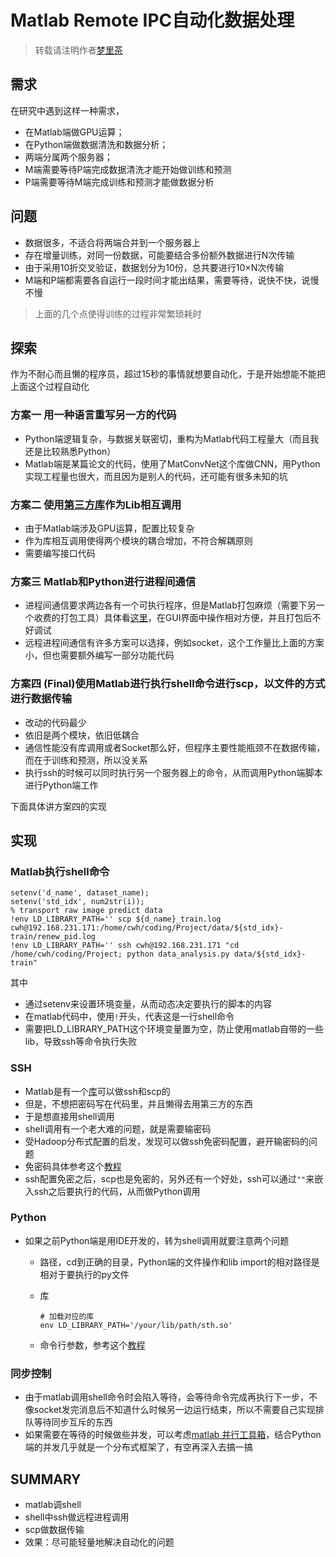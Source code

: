 # Matlab Remote IPC自动化数据处理

> 转载请注明作者[梦里茶](https://github.com/ahangchen)

## 需求

在研究中遇到这样一种需求，

* 在Matlab端做GPU运算；
* 在Python端做数据清洗和数据分析；
* 两端分属两个服务器；
* M端需要等待P端完成数据清洗才能开始做训练和预测
* P端需要等待M端完成训练和预测才能做数据分析

## 问题

* 数据很多，不适合将两端合并到一个服务器上
* 存在增量训练，对同一份数据，可能要结合多份额外数据进行N次传输
* 由于采用10折交叉验证，数据划分为10份，总共要进行10×N次传输
* M端和P端都需要各自运行一段时间才能出结果，需要等待，说快不快，说慢不慢

> 上面的几个点使得训练的过程非常繁琐耗时

## 探索

作为不耐心而且懒的程序员，超过15秒的事情就想要自动化，于是开始想能不能把上面这个过程自动化

### 方案一 用一种语言重写另一方的代码

* Python端逻辑复杂，与数据关联密切，重构为Matlab代码工程量大（而且我还是比较熟悉Python）
* Matlab端是某篇论文的代码，使用了MatConvNet这个库做CNN，用Python实现工程量也很大，而且因为是别人的代码，还可能有很多未知的坑

### 方案二 使用[第三方库](http://mlabwrap.sourceforge.net/)作为Lib相互调用

* 由于Matlab端涉及GPU运算，配置比较复杂
* 作为库相互调用使得两个模块的耦合增加，不符合解耦原则
* 需要编写接口代码

### 方案三 Matlab和Python进行进程间通信

* 进程间通信要求两边各有一个可执行程序，但是Matlab打包麻烦（需要下另一个收费的打包工具）具体看[这里](https://www.youtube.com/watch?v=6b_NmBEW9ak)，在GUI界面中操作相对方便，并且打包后不好调试
* 远程进程间通信有许多方案可以选择，例如socket，这个工作量比上面的方案小，但也需要额外编写一部分功能代码

### 方案四 \(Final\)使用Matlab进行执行shell命令进行scp，以文件的方式进行数据传输

* 改动的代码最少
* 依旧是两个模块，依旧低耦合
* 通信性能没有库调用或者Socket那么好，但程序主要性能瓶颈不在数据传输，而在于训练和预测，所以没关系
* 执行ssh的时候可以同时执行另一个服务器上的命令，从而调用Python端脚本进行Python端工作

下面具体讲方案四的实现

## 实现

### Matlab执行shell命令

```text
setenv('d_name', dataset_name);
setenv('std_idx', num2str(i));
% transport raw image predict data
!env LD_LIBRARY_PATH='' scp ${d_name}_train.log cwh@192.168.231.171:/home/cwh/coding/Project/data/${std_idx}-train/renew_pid.log
!env LD_LIBRARY_PATH='' ssh cwh@192.168.231.171 "cd /home/cwh/coding/Project; python data_analysis.py data/${std_idx}-train"
```

其中

* 通过setenv来设置环境变量，从而动态决定要执行的脚本的内容
* 在matlab代码中，使用`!`开头，代表这是一行shell命令
* 需要把LD\_LIBRARY\_PATH这个环境变量置为空，防止使用matlab自带的一些lib，导致ssh等命令执行失败

### SSH

* Matlab是有一个[库](https://cn.mathworks.com/matlabcentral/fileexchange/27999-ssh-from-matlab--updated--+-sftp-scp)可以做ssh和scp的
* 但是，不想把密码写在代码里，并且懒得去用第三方的东西
* 于是想直接用shell调用
* shell调用有一个老大难的问题，就是需要输密码
* 受Hadoop分布式配置的启发，发现可以做ssh免密码配置，避开输密码的问题
* 免密码具体参考这个[教程](https://my.oschina.net/aiguozhe/blog/33994)
* ssh配置免密之后，scp也是免密的，另外还有一个好处，ssh可以通过`""`来嵌入ssh之后要执行的代码，从而做Python调用

### Python

* 如果之前Python端是用IDE开发的，转为shell调用就要注意两个问题
  * 路径，cd到正确的目录，Python端的文件操作和lib import的相对路径是相对于要执行的py文件
  * 库

    ```text
    # 加载对应的库
    env LD_LIBRARY_PATH='/your/lib/path/sth.so'
    ```

  * 命令行参数，参考这个[教程](http://lingxiankong.github.io/blog/2014/01/14/command-line-parser/)

### 同步控制

* 由于matlab调用shell命令时会陷入等待，会等待命令完成再执行下一步，不像socket发完消息后不知道什么时候另一边运行结束，所以不需要自己实现排队等待同步互斥的东西
* 如果需要在等待的时候做些并发，可以考虑[matlab 并行工具箱](http://blog.sina.com.cn/s/blog_45eac6860100lzlk.html)，结合Python端的并发几乎就是一个分布式框架了，有空再深入去搞一搞

## SUMMARY

* matlab调shell
* shell中ssh做远程进程调用
* scp做数据传输
* 效果：尽可能轻量地解决自动化的问题


